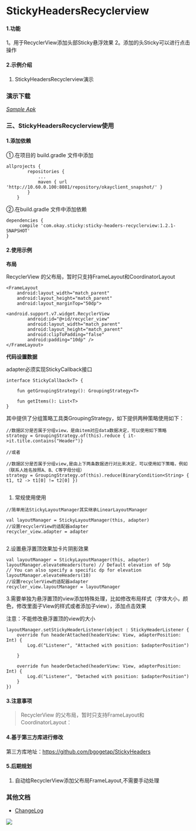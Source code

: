 # StickyHeadersRecyclerview

#### 1.功能

1。用于RecyclerView添加头部Sticky悬浮效果
2。添加的头Sticky可以进行点击操作


#### 2.示例介绍
1. StickyHeadersRecyclerview演示


### 演示下载
[*Sample Apk*](http://git.okjiaoyu.cn/stu/stickyheadersrecyclerview/raw/master/apk/app-debug.apk)

### 三、StickyHeadersRecyclerview使用

#### 1.添加依赖

①.在项目的 build.gradle 文件中添加
```
allprojects {
		repositories {
			...
			maven { url 'http://10.60.0.100:8081/repository/okayclient_snapshot/' }
		}
	}
```
②.在build.gradle 文件中添加依赖
```
dependencies {
	 compile 'com.okay.sticky:sticky-headers-recyclerview:1.2.1-SNAPSHOT'
}
```


#### 2.使用示例
**布局**

RecyclerView 的父布局，暂时只支持FrameLayout和CoordinatorLayout

```
<FrameLayout
    android:layout_width="match_parent"
    android:layout_height="match_parent"
    android:layout_marginTop="50dp">

<android.support.v7.widget.RecyclerView
        android:id="@+id/recycler_view"
        android:layout_width="match_parent"
        android:layout_height="match_parent"
        android:clipToPadding="false"
        android:padding="10dp" />
</FrameLayout>
```
**代码设置数据**


adapter必须实现StickyCallback接口

```
interface StickyCallback<T> {

    fun getGroupingStrategy(): GroupingStrategy<T>

    fun getItems(): List<T>
}

```


其中提供了分组策略工具类GroupingStrategy，如下提供两种策略使用如下：

```
//数据区分是否属于分组view，是由item对应data数据决定，可以使用如下策略
strategy = GroupingStrategy.of(this).reduce { it->it.title.contains("Header")}
 
//或者

//数据区分是否属于分组view,是由上下两条数据进行对比来决定，可以使用如下策略，例如（联系人姓名按照A、B、C等字母分组）
strategy = GroupingStrategy.of(this).reduce(BinaryCondition<String> { t1, t2 -> t1[0] != t2[0] })
   
```



1. 常规使用使用

```
//简单用法StickyLayoutManager其实继承LinearLayoutManager

val layoutManager = StickyLayoutManager(this, adapter)
//设置recyclerView的适配器adapter
recycler_view.adapter = adapter


```

2.设置悬浮置顶效果加卡片阴影效果

```
val layoutManager = StickyLayoutManager(this, adapter)
layoutManager.elevateHeaders(ture) // Default elevation of 5dp
// You can also specify a specific dp for elevation
layoutManager.elevateHeaders(10)
//设置recyclerView的适配器adapter
recycler_view.layoutManager = layoutManager

```

3.需要单独为悬浮置顶的view添加特殊处理，比如修改布局样式（字体大小，颜色，修改里面子View的样式或者添加子view），添加点击效果

注意：不能修改悬浮置顶的view的大小

```
layoutManager.setStickyHeaderListener(object : StickyHeaderListener {
    override fun headerAttached(headerView: View, adapterPosition: Int) {
        Log.d("Listener", "Attached with position: $adapterPosition")
        
    }

    override fun headerDetached(headerView: View, adapterPosition: Int) {
        Log.d("Listener", "Detached with position: $adapterPosition")
    }
})

```




#### 3.注意事项

> RecyclerView 的父布局，暂时只支持FrameLayout和CoordinatorLayout：


#### 4.基于第三方库进行修改

第三方库地址：https://github.com/bgogetap/StickyHeaders



#### 5.后期规划

1. 自动给RecyclerView添加父布局FrameLayout,不需要手动处理


### 其他文档
* [ChangeLog](http://git.okjiaoyu.cn/stu/stickyheadersrecyclerview/blob/master/document/CHANGE_LOG.MD)



![](http://git.okjiaoyu.cn/stu/stickyheadersrecyclerview/raw/master/image/author.png)